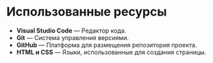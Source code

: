 # Использованные ресурсы

- **Visual Studio Code** — Редактор кода.
- **Git** — Система управления версиями.
- **GitHub** — Платформа для размещения репозитория проекта.
- **HTML и CSS** — Языки, использованные для создания страницы.
